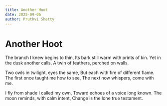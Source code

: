 ```yaml
---
title: Another Hoot
date: 2025-09-06
author: Pruthvi Shetty
---
```


# Another Hoot

The branch I knew begins to thin,
Its bark still warm with prints of kin.
Yet in the dusk another calls,
A twin of feathers, perched on walls.

Two owls in twilight, eyes the same,
But each with fire of different flame.
The first once taught me how to see,
The next now whispers, come with me.

I fly from shade I called my own,
Toward echoes of a voice long known.
The moon reminds, with calm intent,
Change is the lone true testament.
